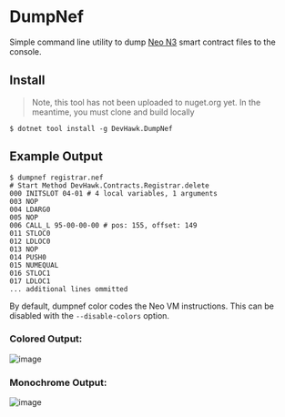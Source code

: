 # DumpNef

Simple command line utility to dump [Neo N3](https://neo.org/blog/details/4225?language=en) smart contract files to the console. 

## Install

> Note, this tool has not been uploaded to nuget.org yet. In the meantime, you must clone and build locally

``` shell
$ dotnet tool install -g DevHawk.DumpNef
```

## Example Output

```
$ dumpnef registrar.nef
# Start Method DevHawk.Contracts.Registrar.delete
000 INITSLOT 04-01 # 4 local variables, 1 arguments
003 NOP
004 LDARG0
005 NOP
006 CALL_L 95-00-00-00 # pos: 155, offset: 149
011 STLOC0
012 LDLOC0
013 NOP
014 PUSH0
015 NUMEQUAL
016 STLOC1
017 LDLOC1
... additional lines ommitted
```

By default, dumpnef color codes the Neo VM instructions. This can be disabled with the `--disable-colors` option.

### Colored Output:
![image](https://user-images.githubusercontent.com/8965/113462318-269be480-93d5-11eb-889a-8a38cce54beb.png)

### Monochrome Output:
![image](https://user-images.githubusercontent.com/8965/113462389-737fbb00-93d5-11eb-8528-b29746012c04.png)

